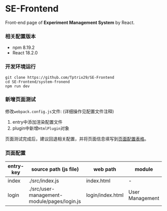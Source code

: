 # SE-Frontend 
Front-end page of **Experiment Management System** by React.

### 相关配置版本
- npm 8.19.2
- React 18.2.0

### 开发环境运行
```
git clone https://github.com/Tptrix29/SE-Frontend
cd SE-Frontend/system-fronend
npm run dev
```

### 新增页面测试
修改`webpack.config.js`文件: (详细操作见配置文件注释)
1. entry中添加渲染配置文件
2. plugin中新增`HtmlPlugin`对象

页面测试完成后，建议回退相关配置，并将页面信息填写到[页面配置表格](#页面配置)。

### 页面配置
|entry-key|source path (js file)| web path|module
|--|--|--|--|
|index|./src/index.js|index.html|-|
|login|./src/user-management-module/pages/login.js|login/index.html|User Management|




